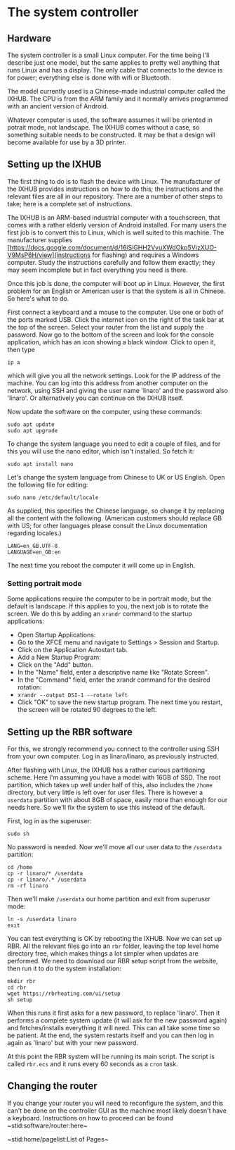 # The system controller #

## Hardware ##

The system controller is a small Linux computer. For the time being I'll describe just one model, but the same applies to pretty well anything that runs Linux and has a display. The only cable that connects to the device is for power; everything else is done with wifi or Bluetooth.

The model currently used is a Chinese-made industrial computer called the IXHUB. The CPU is from the ARM family and it normally arrives programmed with an ancient version of Android.

Whatever computer is used, the software assumes it will be oriented in potrait mode, not landscape. The IXHUB comes without a case, so something suitable needs to be constructed. It may be that a design will become available for use by a 3D printer.

## Setting up the IXHUB ##

The first thing to do is to flash the device with Linux. The manufacturer of the IXHUB provides instructions on how to do this; the instructions and the relevant files are all in our repository. There are a number of other steps to take; here is a complete set of instructions.

The IXHUB is an ARM-based industrial computer with a touchscreen, that comes with a rather elderly version of Android installed. For many users the first job is to convert this to Linux, which is well suited to this machine. The manufacturer supplies [https://docs.google.com/document/d/16iSiGHH2VvuXWdOkp5VizXUO-V9MsP6H/view](instructions for flashing) and requires a Windows computer. Study the instructions carefully and follow them exactly; they may seem incomplete but in fact everything you need is there.

Once this job is done, the computer will boot up in Linux. However, the first problem for an English or American user is that the system is all in Chinese. So here's what to do.

First connect a keyboard and a mouse to the computer. Use one or both of the ports marked USB.
Click the internet icon on the right of the task bar at the top of the screen. Select your router from the list and supply the password. Now go to the bottom of the screen and look for the console application, which has an icon showing a black window. Click to open it, then type
```
ip a
```
which will give you all the network settings. Look for the IP address of the machine. You can log into this address from another computer on the network, using SSH and giving the user name 'linaro' and the password also 'linaro'. Or alternatively you can continue on the IXHUB itself.

Now update the software on the computer, using these commands:
```
sudo apt update
sudo apt upgrade
```
To change the system language you need to edit a couple of files, and for this you will use the nano editor, which isn't installed. So fetch it:
```
sudo apt install nano
```
Let's change the system language from Chinese to UK or US English. Open the following file for editing:
```
sudo nano /etc/default/locale
```
As supplied, this specifies the Chinese language, so change it by replacing all the content with the following. (American customers should replace GB with US; for other languages please consult the Linux documentation regarding locales.)
```
LANG=en_GB.UTF-8
LANGUAGE=en_GB:en
```
The next time you reboot the computer it will come up in English.

### Setting portrait mode ###

Some applications require the computer to be in portrait mode, but the default is landscape. If this applies to you, the next job is to rotate the screen. We do this by adding an `xrandr` command to the startup applications:

 - Open Startup Applications:
 - Go to the XFCE menu and navigate to Settings > Session and Startup.
 - Click on the Application Autostart tab.
 - Add a New Startup Program:
 - Click on the "Add" button.
 - In the "Name" field, enter a descriptive name like "Rotate Screen".
 - In the "Command" field, enter the xrandr command for the desired rotation:
 - `xrandr --output DSI-1 --rotate left`
 - Click "OK" to save the new startup program. The next time you restart, the screen will be rotated 90 degrees to the left.

## Setting up the RBR software ##

For this, we strongly recommend you connect to the controller using SSH from your own computer. Log in as linaro/linaro, as previously instructed.

After flashing with Linux, the IXHUB has a rather curious partitioning scheme. Here I'm assuming you have a model with 16GB of SSD. The root partition, which takes up well under half of this, also includes the `/home` directory, but very little is left over for user files. There is however a `userdata` partition with about 8GB of space, easily more than enough for our needs here. So we'll fix the system to use this instead of the default.

First, log in as the superuser:
```
sudo sh
```
No password is needed. Now we'll move all our user data to the `/userdata` partition:
```
cd /home
cp -r linaro/* /userdata
cp -r linaro/.* /userdata
rm -rf linaro
```
Then we'll make `/userdata` our home partition and exit from superuser mode:
```
ln -s /userdata linaro
exit
```
You can test everything is OK by rebooting the IXHUB. Now we can set up RBR. All the relevant files go into an `rbr` folder, leaving the top level home directory free, which makes things a lot simpler when updates are performed. We need to download our RBR setup script from the website, then run it to do the system installation:
```
mkdir rbr
cd rbr
wget https://rbrheating.com/ui/setup
sh setup
```
When this runs it first asks for a new password, to replace 'linaro'. Then it performs a complete system update (it will ask for the new password again) and fetches/installs everything it will need. This can all take some time so be patient. At the end, the system restarts itself and you can then log in again as 'linaro' but with your new password.

At this point the RBR system will be running its main script. The script is called `rbr.ecs` and it runs every 60 seconds as a `cron` task.

## Changing the router ##

If you change your router you will need to reconfigure the system, and this can't be done on the controller GUI as the machine most likely doesn't have a keyboard. Instructions on how to proceed can be found ~stid:software/router:here~

~stid:home/pagelist:List of Pages~
